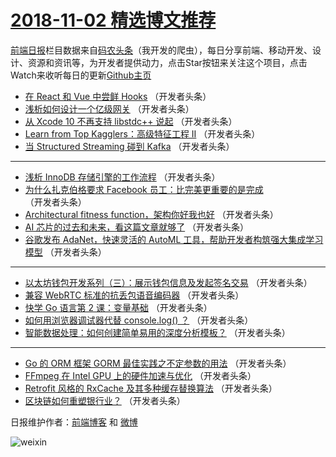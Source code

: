 # [2018-11-02 精选博文推荐](https://toutiao.qdkfweb.cn/date/2018/11/02)

[前端日报](https://qdkfweb.cn/c/news)栏目数据来自[码农头条](https://toutiao.qdkfweb.cn/)（我开发的爬虫），每日分享前端、移动开发、设计、资源和资讯等，为开发者提供动力，点击Star按钮来关注这个项目，点击Watch来收听每日的更新[Github主页](https://github.com/kujian/frontendDaily)
* [在 React 和 Vue 中尝鲜 Hooks](https://toutiao.qdkfweb.cn/90749.html) （开发者头条）
* [浅析如何设计一个亿级网关](https://toutiao.qdkfweb.cn/90736.html) （开发者头条）
* [从 Xcode 10 不再支持 libstdc++ 说起](https://toutiao.qdkfweb.cn/90742.html) （开发者头条）
* [Learn from Top Kagglers：高级特征工程 II](https://toutiao.qdkfweb.cn/90753.html) （开发者头条）
* [当 Structured Streaming 碰到 Kafka](https://toutiao.qdkfweb.cn/90754.html) （开发者头条）

***
* [浅析 InnoDB 存储引擎的工作流程](https://toutiao.qdkfweb.cn/90738.html) （开发者头条）
* [为什么扎克伯格要求 Facebook 员工：比完美更重要的是完成](https://toutiao.qdkfweb.cn/90741.html) （开发者头条）
* [Architectural fitness function，架构你好我也好](https://toutiao.qdkfweb.cn/90752.html) （开发者头条）
* [AI 芯片的过去和未来，看这篇文章就够了](https://toutiao.qdkfweb.cn/90743.html) （开发者头条）
* [谷歌发布 AdaNet，快速灵活的 AutoML 工具，帮助开发者构筑强大集成学习模型](https://toutiao.qdkfweb.cn/90744.html) （开发者头条）

***
* [以太坊钱包开发系列（三）：展示钱包信息及发起签名交易](https://toutiao.qdkfweb.cn/90745.html) （开发者头条）
* [兼容 WebRTC 标准的抗丢包语音编码器](https://toutiao.qdkfweb.cn/90746.html) （开发者头条）
* [快学 Go 语言第 2 课：变量基础](https://toutiao.qdkfweb.cn/90747.html) （开发者头条）
* [如何用浏览器调试器代替 console.log() ？](https://toutiao.qdkfweb.cn/90737.html) （开发者头条）
* [智能数据处理：如何创建简单易用的深度分析模板？](https://toutiao.qdkfweb.cn/90748.html) （开发者头条）

***
* [Go 的 ORM 框架 GORM 最佳实践之不定参数的用法](https://toutiao.qdkfweb.cn/90739.html) （开发者头条）
* [FFmpeg 在 Intel GPU 上的硬件加速与优化](https://toutiao.qdkfweb.cn/90750.html) （开发者头条）
* [Retrofit 风格的 RxCache 及其多种缓存替换算法](https://toutiao.qdkfweb.cn/90740.html) （开发者头条）
* [区块链如何重塑银行业？](https://toutiao.qdkfweb.cn/90751.html) （开发者头条）

日报维护作者：[前端博客](https://qdkfweb.cn/) 和 [微博](https://qdkfweb.cn/go/weibo)

![weixin](https://user-images.githubusercontent.com/3055447/38468989-651132ac-3b80-11e8-8e6b-15122322a9d7.png)